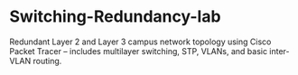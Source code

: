 # Switching-Redundancy-lab
Redundant Layer 2 and Layer 3 campus network topology using Cisco Packet Tracer – includes multilayer switching, STP, VLANs, and basic inter-VLAN routing.

